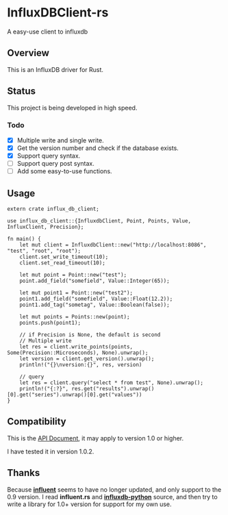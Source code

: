 # InfluxDBClient-rs
A easy-use client to influxdb

## Overview

This is an InfluxDB driver for Rust.

## Status

This project is being developed in high speed.

### Todo

- [x] Multiple write and single write.
- [x] Get the version number and check if the database exists.
- [x] Support query syntax.
- [ ] Support query post syntax.
- [ ] Add some easy-to-use functions.

## Usage

```
extern crate influx_db_client;

use influx_db_client::{InfluxdbClient, Point, Points, Value, InfluxClient, Precision};

fn main() {
    let mut client = InfluxdbClient::new("http://localhost:8086", "test", "root", "root");
    client.set_write_timeout(10);
    client.set_read_timeout(10);

    let mut point = Point::new("test");
    point.add_field("somefield", Value::Integer(65));

    let mut point1 = Point::new("test2");
    point1.add_field("somefield", Value::Float(12.2));
    point1.add_tag("sometag", Value::Boolean(false));

    let mut points = Points::new(point);
    points.push(point1);

    // if Precision is None, the default is second
    // Multiple write
    let res = client.write_points(points, Some(Precision::Microseconds), None).unwrap();
    let version = client.get_version().unwrap();
    println!("{}\nversion:{}", res, version)

    // query
    let res = client.query("select * from test", None).unwrap();
    println!("{:?}", res.get("results").unwrap()[0].get("series").unwrap()[0].get("values"))
}
```

## Compatibility

This is the [API Document](https://docs.influxdata.com/influxdb/v1.2/tools/api/), it may apply to version 1.0 or higher.

I have tested it in version 1.0.2.

## Thanks

Because [**influent**](https://github.com/gobwas/influent.rs) seems to have no longer updated, and only support to the 0.9 version. I read **influent.rs** and [**influxdb-python**](https://github.com/influxdata/influxdb-python) source, and then try to write a library for 1.0+ version for support for my own use.
